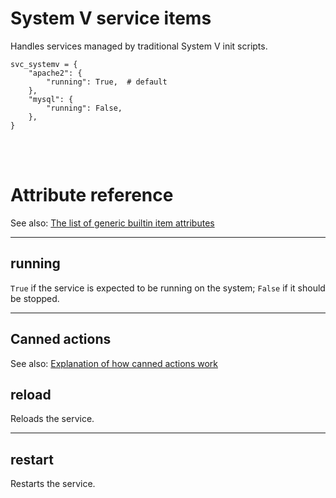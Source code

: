 # System V service items

Handles services managed by traditional System V init scripts.

    svc_systemv = {
        "apache2": {
            "running": True,  # default
        },
        "mysql": {
            "running": False,
        },
    }

<br><br>

# Attribute reference

See also: [The list of generic builtin item attributes](../repo/items.py.md#builtin-item-attributes)

<hr>

## running

`True` if the service is expected to be running on the system; `False` if it should be stopped.

<hr>

## Canned actions

See also: [Explanation of how canned actions work](../repo/items.py.md#canned-actions)

## reload

Reloads the service.

<hr>

## restart

Restarts the service.
